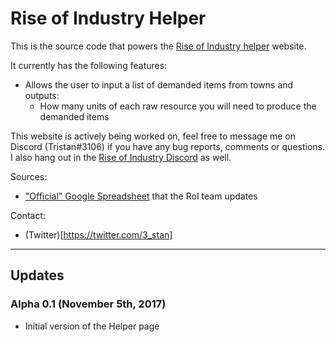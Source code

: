 # Rise of Industry Helper

This is the source code that powers the [Rise of Industry helper](https://3stan.github.io/roihelper/) website.

It currently has the following features:
* Allows the user to input a list of demanded items from towns and outputs:
  * How many units of each raw resource you will need to produce the demanded items

This website is actively being worked on, feel free to message me on Discord (Tristan#3106) if you have any bug reports, comments or questions. I also hang out in the [Rise of Industry Discord](https://discord.gg/Q3XyYGM) as well.

Sources:
* ["Official" Google Spreadsheet](https://docs.google.com/spreadsheets/d/1d--4EFCvWRlK7t-P6cpwiwoG1kpP8ZQc2j4XVbCL-Uw/edit#gid=899845175) that the RoI team updates

Contact:
* (Twitter)[https://twitter.com/3_stan]

---

## Updates

### Alpha 0.1 (November 5th, 2017)
* Initial version of the Helper page